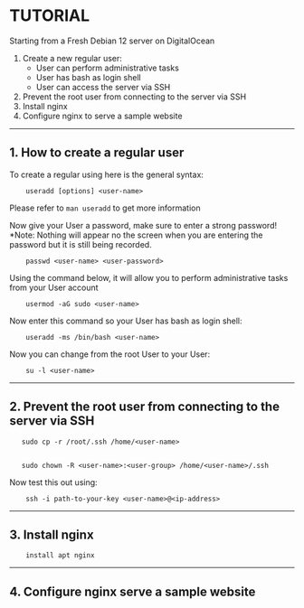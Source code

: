 # ﻿TUTORIAL

Starting from a Fresh Debian 12 server on DigitalOcean

1. Create a new regular user:
    - User can perform administrative tasks
    - User has bash as login shell
    - User can access the server via SSH
2. Prevent the root user from connecting to the server via SSH
3. Install nginx
4. Configure nginx to serve a sample website
    
   
---
    
    
## 1. How to create a regular user

To create a regular using here is the general syntax:

        useradd [options] <user-name>

Please refer to `man useradd` to get more information

Now give your User a password, make sure to enter a strong password! 
*Note: Nothing will appear no the screen when you are entering the password but it is still being recorded. 

        passwd <user-name> <user-password>


Using the command below, it will allow you to perform administrative tasks from your User account 

        usermod -aG sudo <user-name>

Now enter this command so your User has bash as login shell: 

        useradd -ms /bin/bash <user-name>
        
Now you can change from the root User to your User: 

        su -l <user-name>


---


## 2. Prevent the root user from connecting to the server via SSH

       sudo cp -r /root/.ssh /home/<user-name>


       sudo chown -R <user-name>:<user-group> /home/<user-name>/.ssh
   

Now test this out using:

        ssh -i path-to-your-key <user-name>@<ip-address>
    

---



## 3. Install nginx

        install apt nginx



---


## 4. Configure nginx serve a sample website


